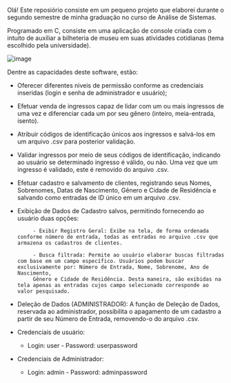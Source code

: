 Olá! Este reposiório consiste em um pequeno projeto que elaborei durante o segundo semestre de minha graduação no curso de Análise de Sistemas.

Programado em C, consiste em uma aplicação de console criada com o intuito de auxiliar a bilheteria de museu em suas atividades cotidianas (tema escolhido pela universidade). 


![image](https://github.com/enzopascoate/MMS-museum-management-system/assets/137375620/d824ebb6-73a6-442b-9bde-0beca1b623a4)


Dentre as capacidades deste software, estão: 

+ Oferecer diferentes niveis de permissão conforme as credenciais inseridas (login e senha de administrador e usuário);
  
+ Efetuar venda de ingressos capaz de lidar com um ou mais ingressos de uma vez e diferenciar cada um por seu gênero (inteiro, meia-entrada, isento).
  
+ Atribuir códigos de identificação únicos aos ingressos e salvá-los em um arquivo .csv para posterior validação.
  
+ Validar ingressos por meio de seus códigos de identificação, indicando ao usuário se determinado ingresso é válido, ou não. Uma vez que um ingresso é validado, este é removido do arquivo .csv.
  
+ Efetuar cadastro e salvamento de clientes, registrando seus Nomes, Sobrenomes, Datas de Nascimento, Gênero e Cidade de Residência e salvando como entradas de ID único em um arquivo .csv.
  
+ Exibição de Dados de Cadastro salvos, permitindo fornecendo ao usuário duas opções:
  
           - Exibir Registro Geral: Exibe na tela, de forma ordenada conforme número de entrada, todas as entradas no arquivo .csv que armazena os cadastros de clientes.
  
           - Busca filtrada: Permite ao usuário elaborar buscas filtradas com base em um campo específico. Usuários podem buscar exclusivamente por: Número de Entrada, Nome, Sobrenome, Ano de Nascimento,
           Gênero e Cidade de Residência. Desta maneira, são exibidas na tela apenas as entradas cujos campo selecionado corresponde ao valor pesquisado.

+ Deleção de Dados (ADMINISTRADOR): A função de Deleção de Dados, reservada ao administrador, possibilita o apagamento de um cadastro a partir de seu Número de Entrada, removendo-o do arquivo .csv.


+ Credenciais de usuário:
   - Login: user - Password: userpassword
+ Credenciais de Administrador:
   - Login: admin - Password: adminpassword
